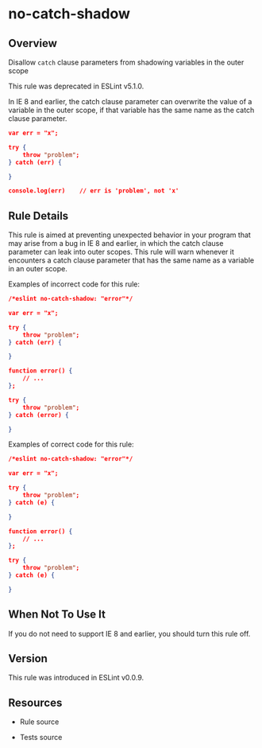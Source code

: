 

# no-catch-shadow
## Overview

Disallow `catch` clause parameters from shadowing variables in the outer scope

This rule was deprecated in ESLint v5.1.0.

In IE 8 and earlier, the catch clause parameter can overwrite the value of a variable in the outer scope, if that variable has the same name as the catch clause parameter.


```json
var err = "x";

try {
    throw "problem";
} catch (err) {

}

console.log(err)    // err is 'problem', not 'x'
```

## Rule Details

This rule is aimed at preventing unexpected behavior in your program that may arise from a bug in IE 8 and earlier, in which the catch clause parameter can leak into outer scopes. This rule will warn whenever it encounters a catch clause parameter that has the same name as a variable in an outer scope.

Examples of incorrect code for this rule:


```json
/*eslint no-catch-shadow: "error"*/

var err = "x";

try {
    throw "problem";
} catch (err) {

}

function error() {
    // ...
};

try {
    throw "problem";
} catch (error) {

}
```

Examples of correct code for this rule:


```json
/*eslint no-catch-shadow: "error"*/

var err = "x";

try {
    throw "problem";
} catch (e) {

}

function error() {
    // ...
};

try {
    throw "problem";
} catch (e) {

}
```

## When Not To Use It

If you do not need to support IE 8 and earlier, you should turn this rule off.

## Version

This rule was introduced in ESLint v0.0.9.

## Resources


- Rule source 

- Tests source 

